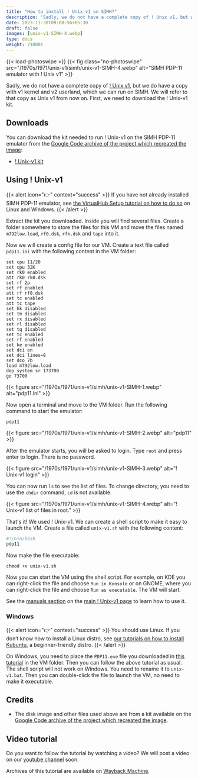 ```yaml
---
title: "How to install ! Unix v1 on SIMH?"
description: 'Sadly, we do not have a complete copy of ! Unix v1, but we do have a copy with v1 kernel and v2 userland, which we can run on SIMH.'
date: 2023-11-30T09:08:56+05:30
draft: false
images: [unix-v1-SIMH-4.webp]
type: docs
weight: 210001
---
```


{{< load-photoswipe >}}
{{< fig class="no-photoswipe" src="/1970s/1971/unix-v1/simh/unix-v1-SIMH-4.webp" alt="SIMH PDP-11 emulator with ! Unix v1" >}}

Sadly, we do not have a complete copy of [! Unix v1](/1970s/1971/unix-v1), but we do have a copy with v1 kernel and v2 userland, which we can run on SIMH. We will refer to that copy as Unix v1 from now on. First, we need to download the ! Unix-v1 kit.

## Downloads

You can download the kit needed to run ! Unix-v1 on the SIMH PDP-11 emulator from the [Google Code archive of the project which recreated the image](https://code.google.com/archive/p/unix-jun72/):

- [! Unix-v1 kit](https://storage.googleapis.com/google-code-archive-downloads/v2/code.google.com/unix-jun72/images-20080625.tgz)

## Using ! Unix-v1

{{< alert icon="👉" context="success" >}}
If you have not already installed SIMH PDP-11 emulator, see [the VirtualHub Setup tutorial on how to do so](https://setup.virtualhub.eu.org/simh-pdp11/) on Linux and Windows.
{{< /alert >}}

Extract the kit you downloaded. Inside you will find several files. Create a folder somewhere to store the files for this VM and move the files named `m792low.load`, `rf0.dsk`, `rfk.dsk` and `tape` into it.

Now we will create a config file for our VM. Create a text file called `pdp11.ini` with the following content in the VM folder:

``` config
set cpu 11/20
set cpu 32K
set rk0 enabled
att rk0 rk0.dsk
set rf 2p
set rf enabled
att rf rf0.dsk
set tc enabled
att tc tape
set hk disabled
set tm disabled
set rx disabled
set rl disabled
set tq disabled
set tc enabled
set rf enabled
set ke enabled
set dci en
set dci lines=8
set dco 7b
load m792low.load
dep system sr 173700
go 73700
```

{{< figure src="/1970s/1971/unix-v1/simh/unix-v1-SIMH-1.webp" alt="pdp11.ini" >}}

Now open a terminal and move to the VM folder. Run the following command to start the emulator:

``` console
pdp11
```

{{< figure src="/1970s/1971/unix-v1/simh/unix-v1-SIMH-2.webp" alt="pdp11" >}}

After the emulator starts, you will be asked to login. Type `root` and press enter to login. There is no password.

{{< figure src="/1970s/1971/unix-v1/simh/unix-v1-SIMH-3.webp" alt="! Unix-v1 login" >}}

You can now run `ls` to see the list of files. To change directory, you need to use the `chdir` command, `cd` is not available.

{{< figure src="/1970s/1971/unix-v1/simh/unix-v1-SIMH-4.webp" alt="! Unix-v1 list of files in root." >}}

That's it! We used ! Unix-v1. We can create a shell script to make it easy to launch the VM. Create a file called `unix-v1.sh` with the following content:

``` bash
#!/bin/bash
pdp11
```

Now make the file executable:

``` console
chmod +x unix-v1.sh
```

Now you can start the VM using the shell script. For example, on KDE you can right-click the file and choose `Run in Konsole` or on GNOME, where you can right-click the file and choose `Run as executable`. The VM will start.

See the [manuals section](/1970s/1971/unix-v1/#manuals) on the [main ! Unix-v1 page](/1970s/1971/unix-v1) to learn how to use it.

### Windows

{{< alert icon="👉" context="success" >}}
You should use Linux. If you don’t know how to install a Linux distro, see [our tutorials on how to install Kubuntu](https://setup.virtualhub.eu.org/tag/os/), a beginner-friendly distro.
{{< /alert >}}

On Windows, you need to place the `PDP11.exe` file you downloaded in [this tutorial](https://setup.virtualhub.eu.org/simh-pdp11#windows) in the VM folder. Then you can follow the above tutorial as usual. The shell script will not work on Windows. You need to rename it to `unix-v1.bat`. Then you can double-click the file to launch the VM, no need to make it executable.

## Credits

- The disk image and other files used above are from a kit available on the [Google Code archive of the project which recreated the image](https://code.google.com/archive/p/unix-jun72/).

## Video tutorial

Do you want to follow the tutorial by watching a video? We will post a video on our [youtube channel](https://www.youtube.com/@virtua1hub) soon.

Archives of this tutorial are available on [Wayback Machine](https://web.archive.org/web/*/https://virtualhub.eu.org/1970s/1971/unix-v1/simh/).

